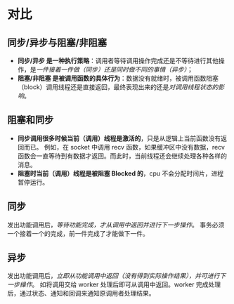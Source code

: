 # 对比
## 同步/异步与阻塞/非阻塞
- **同步/异步 是一种执行策略**：调用者等待调用操作完成还是不等待进行其他操作，是*一件接着一件做（同步）还是同时做不同的事情（异步）*；
- **阻塞/非阻塞 是被调用函数的具体行为**：数据没有就绪时，被调用函数阻塞（block）调用线程还是直接返回，最终表现出来的还是*对调用线程状态的影响*。


## 阻塞和同步
- **同步调用很多时候当前（调用）线程是激活的**，只是从逻辑上当前函数没有返回而已。 
例如，在 socket 中调用 recv 函数，如果缓冲区中没有数据，recv 函数会一直等待到有数据才返回。而此时，当前线程还会继续处理各种各样的消息。
- **阻塞时当前（调用）线程是被阻塞 Blocked 的**，cpu 不会分配时间片，进程暂停运行。


## 同步
发出功能调用后，*等待功能完成，才从调用中返回并进行下一步操作*。
事务必须一个接着一个的完成，前一件完成了才能做下一件。


## 异步
发出功能调用后，*立即从功能调用中返回（没有得到实际操作结果），并可进行下一步操作*。
如将调用交给 worker 处理后即可从调用中返回。worker 完成处理后，通过状态、通知和回调来通知原调用者处理结果。